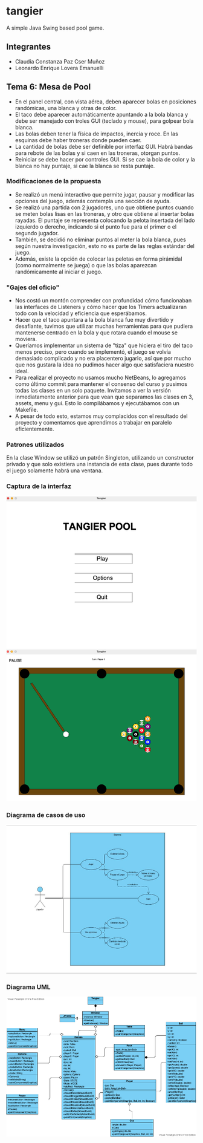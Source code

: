 # tangier
A simple Java Swing based pool game.

## Integrantes

- Claudia Constanza Paz Cser Muñoz
- Leonardo Enrique Lovera Emanuelli

## Tema 6: Mesa de Pool

- En el panel central, con vista aérea, deben aparecer bolas en posiciones randómicas, una blanca y otras de color.
- El taco debe aparecer automáticamente apuntando a la bola blanca y debe ser manejado con troles GUI (teclado y mouse), para golpear bola blanca.
- Las bolas deben tener la física de impactos, inercia y roce.
En las esquinas debe haber troneras donde pueden caer.
- La cantidad de bolas debe ser definible por interfaz GUI. Habrá bandas para rebote de las bolas y si caen en las troneras, otorgan puntos.
- Reiniciar se debe hacer por controles GUI. Si se cae la bola de color y la blanca no hay puntaje, si cae la blanca se resta puntaje. 

### Modificaciones de la propuesta

- Se realizó un menú interactivo que permite jugar, pausar y modificar las opciones del juego, además contempla una sección de ayuda.
- Se realizó una partida con 2 jugadores, uno que obtiene puntos cuando se meten bolas lisas en las troneras, y otro que obtiene al insertar bolas rayadas. El puntaje se representa colocando la pelota insertada del lado izquierdo o derecho, indicando si el punto fue para el primer o el segundo jugador.
- También, se decidió no eliminar puntos al meter la bola blanca, pues según nuestra investigación, esto no es parte de las reglas estándar del juego.
- Además, existe la opción de colocar las pelotas en forma pirámidal (como normalmente se juega) o que las bolas aparezcan randómicamente al iniciar el juego.

### "Gajes del oficio"

- Nos costó un montón comprender con profundidad cómo funcionaban las interfaces de Listeners y cómo hacer que los Timers actualizaran todo con la velocidad y eficiencia que esperábamos.
- Hacer que el taco apuntara a la bola blanca fue muy divertido y desafiante, tuvimos que utilizar muchas herramientas para que pudiera mantenerse centrado en la bola y que rotara cuando el mouse se moviera.
- Queríamos implementar un sistema de "tiza" que hiciera el tiro del taco menos preciso, pero cuando se implementó, el juego se volvía demasiado complicado y no era placentero jugarlo, así que por mucho que nos gustara la idea no pudimos hacer algo que satisfaciera nuestro ideal.
- Para realizar el proyecto no usamos mucho NetBeans, lo agregamos como último commit para mantener el consenso del curso y pusimos todas las clases en un solo paquete. Invitamos a ver la versión inmediatamente anterior para que vean que separamos las clases en 3, assets, menu y gui. Esto lo compilábamos y ejecutábamos con un Makefile.
- A pesar de todo esto, estamos muy complacidos con el resultado del proyecto y comentamos que aprendimos a trabajar en paralelo eficientemente.

### Patrones utilizados

En la clase Window se utilizó un patrón Singleton, utilizando un constructor privado y que solo existiera una instancia de esta clase, pues durante todo el juego solamente habrá una ventana.

### Captura de la interfaz

![](mainPane.png)
![](gamePane.png)

### Diagrama de casos de uso

![](useCase.jpeg)

### Diagrama UML

![](UML.png)
